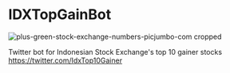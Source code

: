 # IDXTopGainBot

![plus-green-stock-exchange-numbers-picjumbo-com cropped](https://user-images.githubusercontent.com/100661867/174291669-5ce4d7b3-2773-4aa0-9cb7-7a14c5dd9fe4.jpg)


Twitter bot for Indonesian Stock Exchange's top 10 gainer stocks https://twitter.com/IdxTop10Gainer
